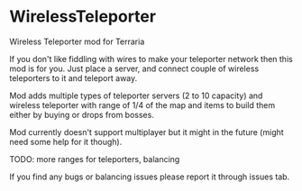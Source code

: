 # WirelessTeleporter
Wireless Teleporter mod for Terraria

If you don't like fiddling with wires to make your teleporter network then this mod is for you.
Just place a server, and connect couple of wireless teleporters to it and teleport away.

Mod adds multiple types of teleporter servers (2 to 10 capacity) and wireless teleporter with range of
1/4 of the map and items to build them either by buying or drops from bosses.

Mod currently doesn't support multiplayer but it might in the future (might need some help for it though).

TODO:
more ranges for teleporters,
balancing

If you find any bugs or balancing issues please report it through issues tab.
